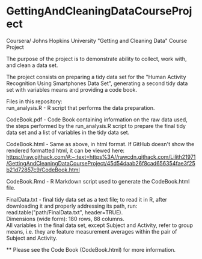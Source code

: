 # GettingAndCleaningDataCourseProject
Coursera/ Johns Hopkins University "Getting and Cleaning Data" Course Project

The purpose of the project is to demonstrate ability to collect, work with, and clean a data set.

The project consists on preparing a tidy data set for the "Human Activity Recognition Using Smartphones Data Set", generating a second tidy data set with variables means and providing a code book.

Files in this repository:  
run_analysis.R - R script that performs the data preparation.

CodeBook.pdf - Code Book containing information on the raw data used, the steps performed by the run_analysis.R script to prepare the final tidy data set and a list of variables in the tidy data set.

CodeBook.html - Same as above, in html format. If GitHub doesn't show the rendered formatted html, it can be viewed here: https://raw.githack.com/#:~:text=https%3A//rawcdn.githack.com/Lilith21971/GettingAndCleaningDataCourseProject/45d54daab26f8cad656354fae3f25b21d72857c9/CodeBook.html

CodeBook.Rmd - R Markdown script used to generate the CodeBook.html file.

FinalData.txt - final tidy data set as a text file; to read it in R, after downloading it and properly addressing its path, run: read.table("path/FinalData.txt", header=TRUE).  
Dimensions (wide form): 180 rows, 88 columns.  
All variables in the final data set, except Subject and Activity, refer to group means, i.e. they are feature measurement averages within the pair of Subject and Activity.

** Please see the Code Book (CodeBook.html) for more information.
